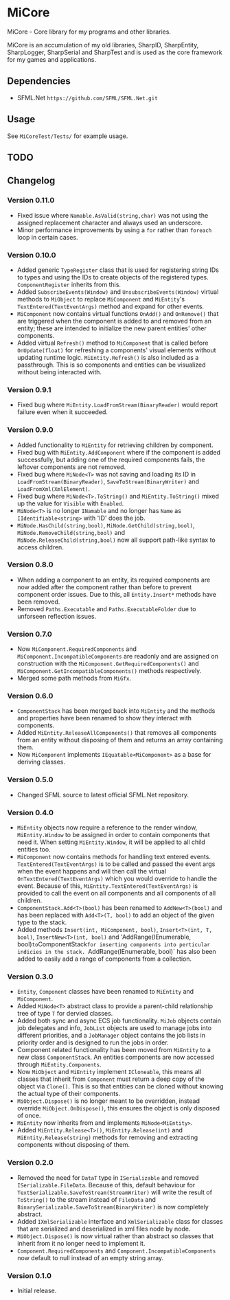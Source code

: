 ﻿# MiCore
MiCore - Core library for my programs and other libraries.

MiCore is an accumulation of my old libraries, SharpID, SharpEntity, SharpLogger, SharpSerial and 
SharpTest and is used as the core framework for my games and applications.

## Dependencies
- SFML.Net `https://github.com/SFML/SFML.Net.git`

## Usage
See `MiCoreTest/Tests/` for example usage.

## TODO

## Changelog

### Version 0.11.0
- Fixed issue where `Namable.AsValid(string,char)` was not using the assigned replacement character
  and always used an underscore.
- Minor performance improvements by using a `for` rather than `foreach` loop in certain cases.

### Version 0.10.0
- Added generic `TypeRegister` class that is used for registering string IDs to types and using the
  IDs to create objects of the registered types. `ComponentRegister` inherits from this.
- Added `SubscribeEvents(Window)` and `UnsubscribeEvents(Window)` virtual methods to `MiObject` to
  replace `MiComponent` and `MiEntity`'s `TextEntered(TextEventArgs)` method and expand for other
  events.
- `MiComponent` now contains virtual functions `OnAdd()` and `OnRemove()` that are triggered when
  the component is added to and removed from an entity; these are intended to initialize the new
  parent entities' other components.
- Added virtual `Refresh()` method to `MiComponent` that is called before `OnUpdate(float)` for
  refreshing a components' visual elements without updating runtime logic. `MiEntity.Refresh()` is
  also included as a passthrough. This is so components and entities can be visualized without being
  interacted with.

### Version 0.9.1
- Fixed bug where `MiEntity.LoadFromStream(BinaryReader)` would report failure even when it 
  succeeded.

### Version 0.9.0
- Added functionality to `MiEntity` for retrieving children by component.
- Fixed bug with `MiEntity.AddComponent` where if the component is added successfully, but adding
  one of the required components fails, the leftover components are not removed.
- Fixed bug where `MiNode<T>` was not saving and loading its ID in `LoadFromStream(BinaryReader)`,
  `SaveToStream(BinaryWriter)` and `LoadFromXml(XmlElement)`.
- Fixed bug where `MiNode<T>.ToString()` and `MiEntity.ToString()` mixed up the value for `Visible`
  with `Enabled`.
- `MiNode<T>` is no longer `INamable` and no longer has `Name` as `IIdentifiable<string>` with 'ID'
  does the job.
- `MiNode.HasChild(string,bool)`, `MiNode.GetChild(string,bool)`, `MiNode.RemoveChild(string,bool)`
  and `MiNode.ReleaseChild(string,bool)` now all support path-like syntax to access children.

### Version 0.8.0
- When adding a component to an entity, its required components are now added after the component
  rather than before to prevent component order issues. Due to this, all `Entity.Insert*` methods
  have been removed.
- Removed `Paths.Executable` and `Paths.ExecutableFolder` due to unforseen reflection issues.

### Version 0.7.0
- Now `MiComponent.RequiredComponents` and `MiComponent.IncompatibleComponents` are readonly and are
  assigned on construction with the `MiComponent.GetRequiredComponents()` and 
  `MiComponent.GetIncompatibleComponents()` methods respectively.
- Merged some path methods from `MiGfx`.

### Version 0.6.0
- `ComponentStack` has been merged back into `MiEntity` and the methods and properties have been
  renamed to show they interact with components.
- Added `MiEntity.ReleaseAllComponents()` that removes all components from an entity without
  disposing of them and returns an array containing them.
- Now `MiComponent` implements `IEquatable<MiComponent>` as a base for deriving classes.

### Version 0.5.0
- Changed SFML source to latest official SFML.Net repository.

### Version 0.4.0
- `MiEntity` objects now require a reference to the render window, `MiEntity.Window` to be assigned
  in order to contain components that need it. When setting `MiEntity.Window`, it will be applied
  to all child entities too.
- `MiComponent` now contains methods for handling text entered events. `TextEntered(TextEventArgs)`
  is to be called and passed the event args when the event happens and will then call the virtual
  `OnTextEntered(TextEventArgs)` which you would override to handle the event. Because of this,
  `MiEntity.TextEntered(TextEventArgs)` is provided to call the event on all components and
  all components of all children.
- `ComponentStack.Add<T>(bool)` has been renamed to `AddNew<T>(bool)` and has been replaced with
  `Add<T>(T, bool)` to add an object of the given type to the stack.
- Added methods `Insert(int, MiComponent, bool)`, `Insert<T>(int, T, bool)`,
  `InsertNew<T>(int, bool)` and 'AddRange(IEnumerable<MiComponent>, bool)` to `ComponentStack` for
  inserting components into perticular indicies in the stack. 
  `AddRange(IEnumerable<MiComponent>, bool)` has also been added to easily add a range of components
  from a collection.

### Version 0.3.0
- `Entity`, `Component` classes have been renamed to `MiEntity` and `MiComponent`.
- Added `MiNode<T>` abstract class to provide a parent-child relationship tree of type `T` for
  dervied classes.
- Added both sync and async ECS job functionality. `MiJob` objects contain job delegates and info,
  `JobList` objects are used to manage jobs into different priorities, and a `JobManager` object
  contains the job lists in priority order and is designed to run the jobs in order.
- Component related functionality has been moved from `MiEntity` to a new class `ComponentStack`.
  An entities components are now accessed through `MiEntity.Components`.
- Now `MiObject` and `MiEntity` implement `ICloneable`, this means all classes that inherit from 
  `Component` must return a deep copy of the object via `Clone()`. This is so that entities can be 
  cloned without knowing the actual type of their components.
- `MiObject.Dispose()` is no longer meant to be overridden, instead override `MiObject.OnDispose()`,
  this ensures the object is only disposed of once.
- `MiEntity` now inherits from and implements `MiNode<MiEntity>`.
- Added `MiEntity.Release<T>()`, `MiEntity.Release(int)` and `MiEntity.Release(string)` methods for 
  removing and extracting components without disposing of them.

### Version 0.2.0
- Removed the need for `DataT` type in `ISerializable` and removed `ISerializable.FileData`. Because
  of this, default behaviour for `TextSerializable.SaveToStream(StreamWriter)` will write the result
  of `ToString()` to the stream instead of `FileData` and 
  `BinarySerializable.SaveToStream(BinaryWriter)` is now completely abstract.
- Added `IXmlSerializable` interface and `XmlSerializable` class for classes that are serialized and
  deserialized in xml files node by node.
- `MiObject.Dispose()` is now virtual rather than abstract so classes that inherit from it no longer
  need to implement it.
- `Component.RequiredComponents` and `Component.IncompatibleComponents` now default to null instead
  of an empty string array.

### Version 0.1.0
- Initial release.
